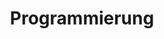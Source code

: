 ---
title: "Programmierung"
collection: teaching
category: lecture
venue: "RWTH Aachen"
year: 'Winter, 2023/2024'
---
